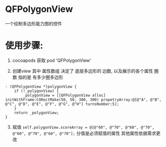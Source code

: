 # QFPolygonView
一个绘制多边形能力图的控件

# 使用步骤: 
1. cocoapods 获取
pod 'QFPolygonView'

2. 创建view
其中 属性数组 决定了 底层多边形的 边数, 以及展示的各个属性
圈数 指的是 有多少圈多边形
```
- (QFPolygonView *)polygonView {
    if (!_polygonView) {
        _polygonView = [[QFPolygonView alloc] initWithFrame:CGRectMake(50, 50, 300, 300) propetryArray:@[@"A", @"B", @"C", @"D", @"E", @"F", @"G", @"H"] turnsNumber:5];
    }
    return _polygonView;
}
```

3. 赋值
`self.polygonView.scoreArray = @[@"60", @"70", @"60", @"70", @"60", @"70", @"60", @"70"];`
分值是必须赋值的属性
其他属性依据需求更改
